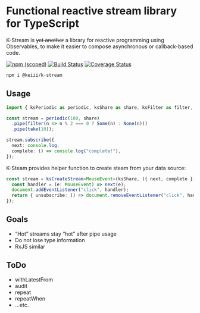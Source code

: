 # Functional reactive stream library for TypeScript
K-Stream is ~~yet another~~ a library for reactive programming using Observables, to make it easier to compose asynchronous or callback-based code.

[![npm (scoped)](https://img.shields.io/npm/v/@keiii/k-stream?color=blue)](https://www.npmjs.com/package/@keiii/k-stream) 
[![Build Status](https://travis-ci.com/KEIII/k-stream.svg?branch=master)](https://travis-ci.com/KEIII/k-stream) 
[![Coverage Status](https://coveralls.io/repos/github/KEIII/k-stream/badge.svg?branch=master)](https://coveralls.io/github/KEIII/k-stream?branch=master)

```sh
npm i @keiii/k-stream
```

## Usage
```typescript
import { ksPeriodic as periodic, ksShare as share, ksFilter as filter, ksTake as take, Some, None } from "@keiii/k-stream";

const stream = periodic(100, share)
  .pipe(filter(n => n % 2 === 0 ? Some(n) : None(n)))
  .pipe(take(10));

stream.subscribe({
  next: console.log,
  complete: () => console.log("complete!"),
});
```
K-Steam provides helper function to create steam from your data source:
```typescript
const stream = ksCreateStream<MouseEvent>(ksShare, ({ next, complete }) => {
  const handler = (e: MouseEvent) => next(e);
  document.addEventListener("click", handler);
  return { unsubscribe: () => document.removeEventListener("click", handler) };
});
```

## Goals
- “Hot” streams stay “hot” after pipe usage
- Do not lose type information
- RxJS similar

## ToDo
- withLatestFrom
- audit
- repeat
- repeatWhen
- ...etc.
